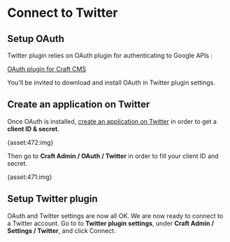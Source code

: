 # Connect to Twitter

## Setup OAuth

Twitter plugin relies on OAuth plugin for authenticating to Google APIs :

[OAuth plugin for Craft CMS](https://dukt.net/craft/oauth)

You'll be invited to download and install OAuth in Twitter plugin settings.


## Create an application on Twitter

Once OAuth is installed, [create an application on Twitter](https://dev.twitter.com/apps) in order to get a **client ID & secret**.

{asset:472:img}

Then go to **Craft Admin / OAuth / Twitter** in order to fill your client ID and secret.

{asset:471:img}

## Setup Twitter plugin

OAuth and Twitter settings are now all OK. We are now ready to connect to a Twitter account.
Go to to **Twitter plugin settings**, under **Craft Admin / Settings / Twitter**, and click Connect.